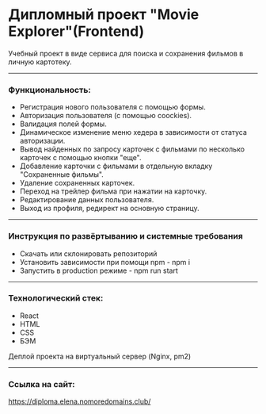 # Дипломный проект "Movie Explorer"(Frontend)

Учебный проект в виде сервиса для
поиска и сохранения фильмов в личную картотеку.

---

### Функциональность:

- Регистрация нового пользователя с помощью формы.
- Авторизация пользователя (с помощью coockies).
- Валидация полей формы.
- Динамическое изменение меню хедера в зависимости от статуса авторизации.
- Вывод найденных по запросу карточек с фильмами по несколько карточек с помощью кнопки "еще".
- Добавление карточки с фильмами в отдельную вкладку "Сохраненные фильмы".
- Удаление сохраненных карточек.
- Переход на трейлер фильма при нажатии на карточку.
- Редактирование данных пользователя.
- Выход из профиля, редирект на основную страницу.

---

### Инструкция по развёртыванию и системные требования

- Скачать или склонировать репозиторий
- Установить зависимости при помощи npm - npm i
- Запустить в production режиме - npm run start

---

### Технологический стек:

- React
- HTML
- CSS
- БЭМ

Деплой проекта на виртуальный сервер (Nginx, pm2)

---

### Ссылка на сайт:

https://diploma.elena.nomoredomains.club/
